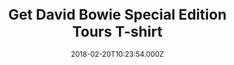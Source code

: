 ---
campaign-uuid: "c-fe266e5f-53a4-44d6-9c64-c63aeceb8c8a"
type: "Product"
category: "Fashion"
date: "2018-02-20T10:23:54.000Z"
end-date: "2018-07-31T23:59:00.000Z"
disable-form: false
is_promoted: true
has_entry_page: false
title: "Get David Bowie Special Edition Tours T-shirt"
competition-description: "From the special edition range 'Tours that Rocked the World'…\
  \ here comes the official and unique David Bowie’s 1978 World Tour T-shirt. \r\n\
  Available in different sizes, this classic design in black tones with David Bowie’\
  s '1978 World Tour' logo motif printed, will make you stand out. \r\n<p>Be the biggest\
  \ Ziggy Stardust fan with this special edition. Buy it now!</p>"
banner-img: "https://assets.expresslyapp.com/asset-71b8aa96-fd18-4d90-ad97-79359a5fa6bb.jpg"
logo-left-href: "https://nmemerch.com/collections/best-selling/products/ttrtw-david-bowie-mens-t-shirt?variant=39824012549"
logo-left-image: "nmemerch-logo.jpg"
logo-left-title: "NME Merch"
has-winner: false
---